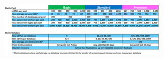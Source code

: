 ![Livelli di servizio per i pool elastici](./media/sql-database-service-tiers-table-elastic-db-pools/sql-database-service-tiers-table-elastic-db-pools.png)

<!----HONumber=AcomDC_0706_2016-->